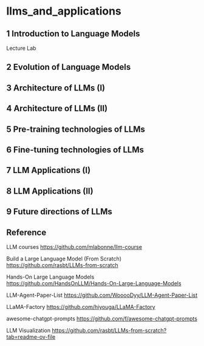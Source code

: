 # llms_and_applications

## 1 Introduction to Language Models
Lecture Lab
## 2 Evolution of Language Models
## 3 Architecture of LLMs (I)
## 4 Architecture of LLMs (II)
## 5 Pre-training technologies of LLMs
## 6 Fine-tuning technologies of LLMs
## 7 LLM Applications (I)
## 8 LLM Applications (II)
## 9 Future directions of LLMs



## Reference
LLM courses  https://github.com/mlabonne/llm-course

Build a Large Language Model (From Scratch) https://github.com/rasbt/LLMs-from-scratch

Hands-On Large Language Models https://github.com/HandsOnLLM/Hands-On-Large-Language-Models

LLM-Agent-Paper-List https://github.com/WooooDyy/LLM-Agent-Paper-List

LLaMA-Factory https://github.com/hiyouga/LLaMA-Factory

awesome-chatgpt-prompts https://github.com/f/awesome-chatgpt-prompts

LLM Visualization https://github.com/rasbt/LLMs-from-scratch?tab=readme-ov-file
